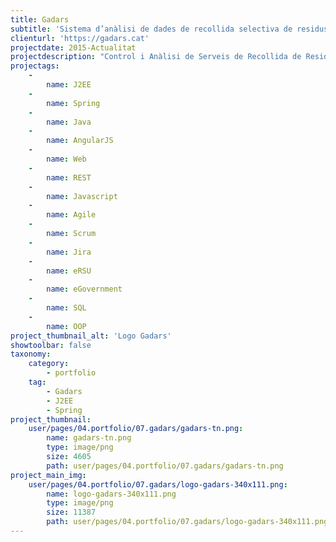 ```yaml
---
title: Gadars
subtitle: 'Sistema d’anàlisi de dades de recollida selectiva de residus urbans'
clienturl: 'https://gadars.cat'
projectdate: 2015-Actualitat
projectdescription: "Control i Anàlisi de Serveis de Recollida de Residus Urbans. Opera amb les dades obtingudes del Sistema de Pesatge Embarcat que incorporen els camions de recollides. Amb els registres obtinguts, el sistema ofereix informes d’incompliments contractuals de la operadora, informes de desviacions dels paràmetres d’eficiència del servei i suggeriments per a millorar-ne l’eficàcia.\r\nGadars® s’ofereix als clients com un SaaS.\r\nÉs implementat com un WEB, amb J2EE + Springframework + AngularJS + REST + Bootstrap.\r\nA hores d’ara està en servei a l’Ajuntament de Torredembarra (Tarragona) i en procés de comercialització en altres ajuntaments."
projectags:
    -
        name: J2EE
    -
        name: Spring
    -
        name: Java
    -
        name: AngularJS
    -
        name: Web
    -
        name: REST
    -
        name: Javascript
    -
        name: Agile
    -
        name: Scrum
    -
        name: Jira
    -
        name: eRSU
    -
        name: eGovernment
    -
        name: SQL
    -
        name: OOP
project_thumbnail_alt: 'Logo Gadars'
showtoolbar: false
taxonomy:
    category:
        - portfolio
    tag:
        - Gadars
        - J2EE
        - Spring
project_thumbnail:
    user/pages/04.portfolio/07.gadars/gadars-tn.png:
        name: gadars-tn.png
        type: image/png
        size: 4605
        path: user/pages/04.portfolio/07.gadars/gadars-tn.png
project_main_img:
    user/pages/04.portfolio/07.gadars/logo-gadars-340x111.png:
        name: logo-gadars-340x111.png
        type: image/png
        size: 11387
        path: user/pages/04.portfolio/07.gadars/logo-gadars-340x111.png
---
```


